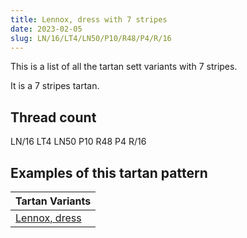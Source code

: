 ```yaml
---
title: Lennox, dress with 7 stripes
date: 2023-02-05
slug: LN/16/LT4/LN50/P10/R48/P4/R/16
---
```

This is a list of all the tartan sett variants with 7 stripes.

It is a 7 stripes tartan.


## Thread count
LN/16 LT4 LN50 P10 R48 P4 R/16

## Examples of this tartan pattern

| Tartan Variants |
|---------------|
| [Lennox, dress](/variants/ln/16/lt4/ln50/p10/r48/p4/r/16-lne0e0e0-lt806050-p800080-rc00000)||
